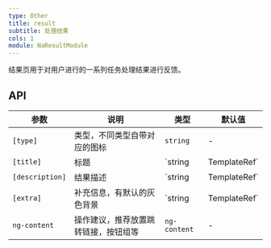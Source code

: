 ```yaml
---
type: Other
title: result
subtitle: 处理结果
cols: 1
module: NaResultModule
---
```


结果页用于对用户进行的一系列任务处理结果进行反馈。

## API

参数 | 说明 | 类型 | 默认值
----|------|-----|------
`[type]` | 类型，不同类型自带对应的图标 | `string` | -
`[title]` | 标题 | `string | TemplateRef<any>` | -
`[description]` | 结果描述 | `string | TemplateRef<any>` | -
`[extra]` | 补充信息，有默认的灰色背景 | `string | TemplateRef<any>` | -
`ng-content` | 操作建议，推荐放置跳转链接，按钮组等 | `ng-content` | -
